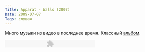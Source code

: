 ```yaml
---
Title: Apparat - Walls (2007)
Date: 2009-07-07
Tags: слушаю
---
```


<div class="text"><p>Много музыки из видео в последнее время. Классный <a href="http://www.amazon.com/Walls-Apparat/dp/B000O5AYN4">альбом</a>.</p>
<p><object type="application/x-shockwave-flash" data="http://spleaner.appspot.com/s/player.swf" id="100_mp3" name="100_mp3" height="24" width="290" style="outline-style: none; outline-width: initial; outline-color: initial; visibility: visible;">
<param name="flashvars" value="soundFile=https://files.getdropbox.com/u/140528/Apparat%20-%20Fractales%20Pt.I.mp3&amp;titles=Fractales%20Pt.I"></param>
<param name="menu" value="false"></param>
<param name="wmode" value="transparent"></param>
</object></p></div>
